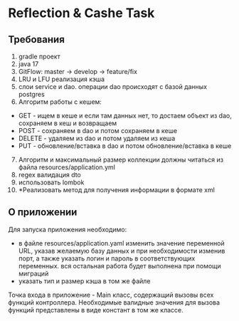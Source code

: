 # Reflection & Cashe Task
## Требования
1. gradle проект
2. java 17
3. GitFlow: master -> develop -> feature/fix
4. LRU и LFU реализация кэша
5. слои service и dao. операции dao происходят с базой данных postgres
6.  Алгоритм работы с кешем:
   - GET - ищем в кеше и если там данных нет, то достаем объект из dao, сохраняем в кеш и возвращаем
   - POST - сохраняем в dao и потом сохраняем в кеше
   - DELETE - удаляем из dao и потом удаляем из кеша
   - PUT - обновление/вставка в dao и потом обновление/вставка в кеше
 7. Алгоритм и максимальный размер коллекции должны читаться из файла resources/application.yml
 8. regex валидация dto
 9. использовать lombok
 10. *Реализовать метод для получения информации в формате xml
## О приложении
   Для запуска приложения необходимо: 
   - в файле resources/application.yaml изменить значение переменной URL, указав желаемую базу данных и при необходимости изменив порт, а также указать логин и пароль в соответствующих переменных. вся остальная работа будет выполнена при помощи миграций
   - указать тип и размер кэша в том же файле

   Точка входа в приложение - Main класс, содержащий вызовы всех функций контроллера. Необходимые валидные значения для вызова функций представлены в виде констант в том же классе.
